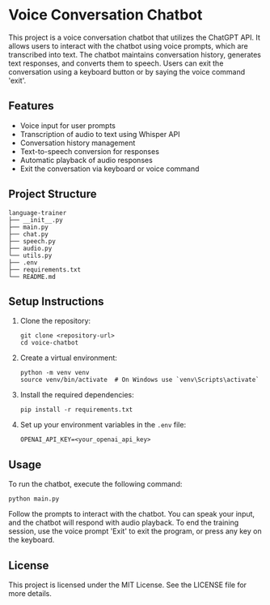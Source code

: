 # Voice Conversation Chatbot

This project is a voice conversation chatbot that utilizes the ChatGPT API. It allows users to interact with the chatbot using voice prompts, which are transcribed into text. The chatbot maintains conversation history, generates text responses, and converts them to speech. Users can exit the conversation using a keyboard button or by saying the voice command 'exit'.

## Features

- Voice input for user prompts
- Transcription of audio to text using Whisper API
- Conversation history management
- Text-to-speech conversion for responses
- Automatic playback of audio responses
- Exit the conversation via keyboard or voice command

## Project Structure

```
language-trainer
├── __init__.py
├── main.py
├── chat.py
├── speech.py
├── audio.py
└── utils.py
├── .env
├── requirements.txt
└── README.md
```

## Setup Instructions

1. Clone the repository:
   ```
   git clone <repository-url>
   cd voice-chatbot
   ```

2. Create a virtual environment:
   ```
   python -m venv venv
   source venv/bin/activate  # On Windows use `venv\Scripts\activate`
   ```

3. Install the required dependencies:
   ```
   pip install -r requirements.txt
   ```

4. Set up your environment variables in the `.env` file:
   ```
   OPENAI_API_KEY=<your_openai_api_key>
   ```

## Usage

To run the chatbot, execute the following command:
```
python main.py
```

Follow the prompts to interact with the chatbot. You can speak your input, and the chatbot will respond with audio playback. 
To end the training session, use the voice prompt 'Exit' to exit the program, or press any key on the keyboard.

## License

This project is licensed under the MIT License. See the LICENSE file for more details.

